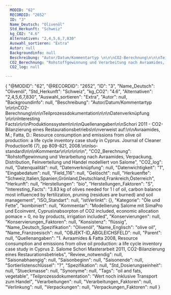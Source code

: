 ```yaml
---
  MODID: "62"
  RECORDID: "2652"
  ID: "3"
  Name_Deutsch: "Olivenöl"
  Std_Herkunft: "Schweiz"
  kg_CO2: "4.6"
  Alternativen: "2,4,5,6,7,830"
  Auswahl_sortieren: "Extra"
  Autor: null
  Backgroundinfo: null
  Beschreibung: "Autor/Datum/Kommentartyp \n\n\nCO2-Berechnung\n\n\nTeilprozessdokumentation\n\n\nDatenverknüpfung \n\n\nInteresting Facts\n\n\nProduktionssystem\n\n\nQuellenangaben\n\nSchori 2011 - CO2-Bilanzierung eines Restaurationsbetriebs\n\nverweist auf:\n\nAvraamides, M.; Fatta, D.: Resource consumption and emissions from olive oil production: a life cycle inventory case study in Cyprus. Journal of Cleaner Production16 (7), pp 809-821, 2008.\n\nIso-standard\n\n\nKommentar\n\n\n\n\n\n"
  CO2_Berechnung: "Rohstoffgewinnung und Verarbeitung nach Avraamides, Verpackung, Distribution, Feinverteilung und Handel modelliert von Salome"
  CO2_log: null

---
```


{
  "@MODID": "62",
  "@RECORDID": "2652",
  "ID": "3",
  "Name_Deutsch": "Olivenöl",
  "Std_Herkunft": "Schweiz",
  "kg_CO2": "4.6",
  "Alternativen": "2,4,5,6,7,830",
  "Auswahl_sortieren": "Extra",
  "Autor": null,
  "Backgroundinfo": null,
  "Beschreibung": "Autor/Datum/Kommentartyp \n\n\nCO2-Berechnung\n\n\nTeilprozessdokumentation\n\n\nDatenverknüpfung \n\n\nInteresting Facts\n\n\nProduktionssystem\n\n\nQuellenangaben\n\nSchori 2011 - CO2-Bilanzierung eines Restaurationsbetriebs\n\nverweist auf:\n\nAvraamides, M.; Fatta, D.: Resource consumption and emissions from olive oil production: a life cycle inventory case study in Cyprus. Journal of Cleaner Production16 (7), pp 809-821, 2008.\n\nIso-standard\n\n\nKommentar\n\n\n\n\n\n",
  "CO2_Berechnung": "Rohstoffgewinnung und Verarbeitung nach Avraamides, Verpackung, Distribution, Feinverteilung und Handel modelliert von Salome",
  "CO2_log": null,
  "Datenqualität": null,
  "Datenverknüpfung": null,
  "Datenwichtigkeit": "1",
  "Eingabedatum": null,
  "Field_116": null,
  "Gelöscht": null,
  "Herkuenfte": "Schweiz,Italien,Spanien,Grönland,Deutschland,Frankreich,Österreich",
  "Herkunft": null,
  "Herstellungen": "bio",
  "Herstellungen_Faktoren": "S",
  "Interesting_Facts": "3.83 kg of olives needed for 1 l of oil, carbon balance most influenced by fertilization, pruning (residues are burned) and soil management",
  "ISO_Standart": null,
  "istVerlinkt": {},
  "Kategorie": "Öle und Fette",
  "kombiniert": null,
  "Kommentar": "Modellierung Salome mit SimaPro und Ecoinvent, Cyprus\nabsorpton of CO2 included, economic allocation pomace = 0, no by products, irrigation included",
  "Konservierungen": null,
  "Konservierungen_Faktoren": null,
  "Konsistenz": "flüssig",
  "Name_Deutsch_Spezifikation": "Olivenöl",
  "Name_Englisch": "olive oil",
  "Name_Franzoesisch": null,
  "OBJEKT-ID_ABGLEICHSFELD": null,
  "Parent": null,
  "Quellenangaben": "1. Avraamides & Fatta 2008, Resource consumption and emissions from olive oil production: a life cycle inventory case study in Cyprus 2. Salome Schori Masterarbeit 2011, CO2-Bilanzierung eines Restaurationsbetriebs",
  "Review_notwendig": null,
  "Saisonabhaengig": null,
  "Saisonbeginn": null,
  "Saisonende": null,
  "Sortierlistenschlüssel": "?",
  "Spezifikation": null,
  "Std_Dosierungseinheit": null,
  "Stueckmasse": null,
  "Synonyme": null,
  "Tags": "oil and fats, vegetable",
  "Teilprozessdokumentation": "Wert noch inklusive Transport zum Handel",
  "Verarbeitungen": null,
  "Verarbeitungen_Faktoren": null,
  "Verlinkung": null,
  "Verpackungen": null,
  "Verpackungen_Faktoren": null
}